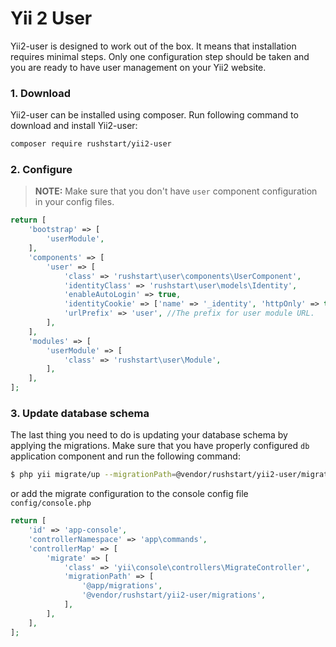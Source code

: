 Yii 2 User
=========

Yii2-user is designed to work out of the box. It means that installation requires
minimal steps. Only one configuration step should be taken and you are ready to
have user management on your Yii2 website.

### 1. Download

Yii2-user can be installed using composer. Run following command to download and
install Yii2-user:

```bash
composer require rushstart/yii2-user
```

### 2. Configure

> **NOTE:** Make sure that you don't have `user` component configuration in your config files.

```php
return [
    'bootstrap' => [
        'userModule',
    ],
    'components' => [
        'user' => [
            'class' => 'rushstart\user\components\UserComponent',
            'identityClass' => 'rushstart\user\models\Identity',
            'enableAutoLogin' => true,
            'identityCookie' => ['name' => '_identity', 'httpOnly' => true],
            'urlPrefix' => 'user', //The prefix for user module URL.
        ],
    ],
    'modules' => [
        'userModule' => [
            'class' => 'rushstart\user\Module',
        ],
    ],
];

```

### 3. Update database schema

The last thing you need to do is updating your database schema by applying the
migrations. Make sure that you have properly configured `db` application component
and run the following command:

```bash
$ php yii migrate/up --migrationPath=@vendor/rushstart/yii2-user/migrations
```

or add the migrate configuration to the console config file `config/console.php`
```php
return [
    'id' => 'app-console',
    'controllerNamespace' => 'app\commands',
    'controllerMap' => [
        'migrate' => [
            'class' => 'yii\console\controllers\MigrateController',
            'migrationPath' => [
                '@app/migrations',
                '@vendor/rushstart/yii2-user/migrations',
            ],
        ],
    ],
];
```